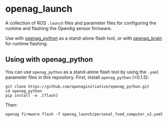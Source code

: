 openag\_launch
==============

A collection of ROS `.launch` files and parameter files for configuring the
runtime and flashing the OpenAg sensor firmware.

Use with [openag_python](https://github.com/openaginitiative/openag_python) as
a stand-alone flash tool, or with [openag_brain](https://github.com/openaginitiative/openag_brain) for runtime flashing.

Using with openag\_python
-------------------------

You can use `openag_python` as a stand-alone flash tool by using the `.yaml`
parameter files in this repository. First, install `openag_python` (>0.1.5):

    git clone https://github.com/openaginitiative/openag_python.git
    cd openag_python
    pip install -e .[flash]

Then:

    openag firmware flash -f openag_launch/personal_food_computer_v2.yaml
